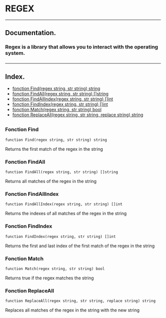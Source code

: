 # REGEX

***
##  Documentation.
### Regex is a library that allows you to interact with the operating system.
###

***
## Index.

* [fonction Find(regex string, str string) string](#fonction-find)
* [fonction FindAll(regex string, str string) []string](#fonction-findall)
* [fonction FindAllIndex(regex string, str string) []int](#fonction-findallindex)
* [fonction FindIndex(regex string, str string) []int](#fonction-findindex)
* [fonction Match(regex string, str string) bool](#fonction-match)
* [fonction ReplaceAll(regex string, str string, replace string) string](#fonction-replaceall)
##
### Fonction Find
```
function Find(regex string, str string) string
```
Returns the first match of the regex in the string
### Fonction FindAll
```
function FindAll(regex string, str string) []string
```
Returns all matches of the regex in the string
### Fonction FindAllIndex
```
function FindAllIndex(regex string, str string) []int
```
Returns the indexes of all matches of the regex in the string
### Fonction FindIndex
```
function FindIndex(regex string, str string) []int
```
Returns the first and last index of the first match of the regex in the string
### Fonction Match
```
function Match(regex string, str string) bool
```
Returns true if the regex matches the string
### Fonction ReplaceAll
```
function ReplaceAll(regex string, str string, replace string) string
```
Replaces all matches of the regex in the string with the new string
##